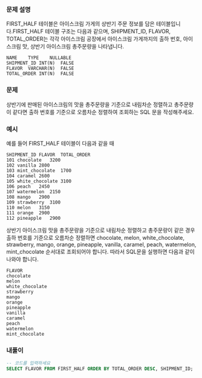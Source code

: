 ### 문제 설명
FIRST_HALF 테이블은 아이스크림 가게의 상반기 주문 정보를 담은 테이블입니다.FIRST_HALF 테이블 구조는 다음과 같으며, SHIPMENT_ID, FLAVOR, TOTAL_ORDER는 각각 아이스크림 공장에서 아이스크림 가게까지의 출하 번호, 아이스크림 맛, 상반기 아이스크림 총주문량을 나타냅니다.
```
NAME	TYPE	NULLABLE
SHIPMENT_ID	INT(N)	FALSE
FLAVOR	VARCHAR(N)	FALSE
TOTAL_ORDER	INT(N)	FALSE
```

### 문제
상반기에 판매된 아이스크림의 맛을 총주문량을 기준으로 내림차순 정렬하고 총주문량이 같다면 출하 번호를 기준으로 오름차순 정렬하여 조회하는 SQL 문을 작성해주세요.

### 예시
예를 들어 FIRST_HALF 테이블이 다음과 같을 때
```
SHIPMENT_ID	FLAVOR	TOTAL_ORDER
101	chocolate	3200
102	vanilla	2800
103	mint_chocolate	1700
104	caramel	2600
105	white_chocolate	3100
106	peach	2450
107	watermelon	2150
108	mango	2900
109	strawberry	3100
110	melon	3150
111	orange	2900
112	pineapple	2900
```

상반기 아이스크림 맛을 총주문량을 기준으로 내림차순 정렬하고 총주문량이 같은 경우 출하 번호를 기준으로 오름차순 정렬하면 chocolate, melon, white_chocolate, strawberry, mango, orange, pineapple, vanilla, caramel, peach, watermelon, mint_chocolate 순서대로 조회되어야 합니다. 따라서 SQL문을 실행하면 다음과 같이 나와야 합니다.

```
FLAVOR
chocolate
melon
white_chocolate
strawberry
mango
orange
pineapple
vanilla
caramel
peach
watermelon
mint_chocolate
```

### 내풀이
```SQL
-- 코드를 입력하세요
SELECT FLAVOR FROM FIRST_HALF ORDER BY TOTAL_ORDER DESC, SHIPMENT_ID;
```